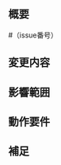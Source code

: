 <!-- あくまでテンプレートなので必ずしもすべての項目を埋めなくてよい -->

## 概要
<!-- 変更の目的 もしくは 関連する Issue 番号 -->
#（issue番号）

## 変更内容
<!-- ビューの変更がある場合はスクショによる比較などがあるとわかりやすい -->

## 影響範囲
<!-- この関数を変更したのでこの機能にも影響がある、など -->

## 動作要件
<!-- 動作に必要な 環境変数 / 依存関係 / DBの更新 など -->

## 補足
<!-- レビューをする際に見てほしい点、ローカル環境で試す際の注意点、など -->